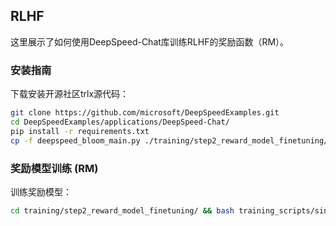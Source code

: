 ## RLHF
这里展示了如何使用DeepSpeed-Chat库训练RLHF的奖励函数（RM）。

### 安装指南

下载安装开源社区trlx源代码：
```bash
git clone https://github.com/microsoft/DeepSpeedExamples.git
cd DeepSpeedExamples/applications/DeepSpeed-Chat/
pip install -r requirements.txt
cp -f deepspeed_bloom_main.py ./training/step2_reward_model_finetuning/main.py
```

### 奖励模型训练 (RM)
训练奖励模型：
```bash
cd training/step2_reward_model_finetuning/ && bash training_scripts/single_node/run_350m.sh
```
